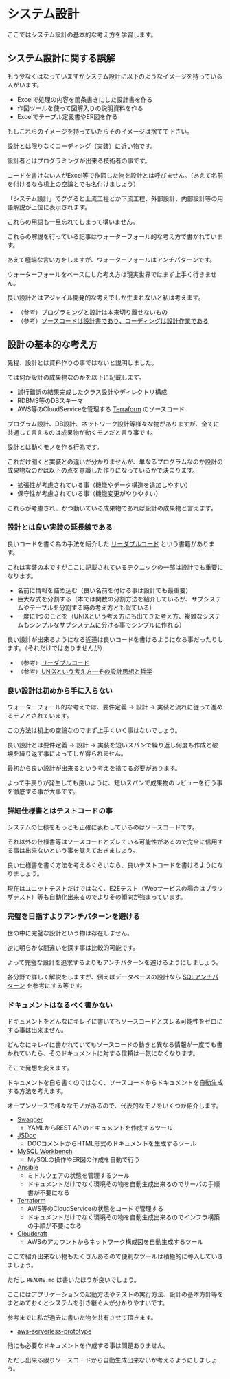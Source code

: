 # システム設計

ここではシステム設計の基本的な考え方を学習します。

## システム設計に関する誤解

もう少なくはなっていますがシステム設計に以下のようなイメージを持っている人がいます。

- Excelで処理の内容を箇条書きにした設計書を作る
- 作図ツールを使って図解入りの説明資料を作る
- Excelでテーブル定義書やER図を作る

もしこれらのイメージを持っていたらそのイメージは捨てて下さい。

設計とは限りなくコーディング（実装）に近い物です。

設計者とはプログラミングが出来る技術者の事です。

コードを書けない人がExcel等で作図した物を設計とは呼びません。（あえて名前を付けるなら机上の空論とでも名付けましょう）

「システム設計」でググると上流工程とか下流工程、外部設計、内部設計等の用語解説が上位に表示されます。

これらの用語も一旦忘れてしまって構いません。

これらの解説を行っている記事はウォーターフォール的な考え方で書かれています。

あえて極端な言い方をしますが、ウォーターフォールはアンチパターンです。

ウォーターフォールをベースにした考え方は現実世界ではまず上手く行きません。

良い設計とはアジャイル開発的な考えでしか生まれないと私は考えます。

- （参考）[プログラミングと設計は本来切り離せないもの](http://d.hatena.ne.jp/ryoasai/20101030/1288432422)
- （参考）[ソースコードは設計書であり、コーディングは設計作業である](https://qiita.com/mdstoy/items/5510f94c9ed981cfbb85)

## 設計の基本的な考え方

先程、設計とは資料作りの事ではないと説明しました。

では何が設計の成果物なのかを以下に記載します。

- 試行錯誤の結果完成したクラス設計やディレクトリ構成
- RDBMS等のDBスキーマ
- AWS等のCloudServiceを管理する [Terraform](https://www.terraform.io/) のソースコード

プログラム設計、DB設計、ネットワーク設計等様々な物がありますが、全てに共通して言えるのは成果物が動くモノだと言う事です。

設計とは動くモノを作る行為です。

これだけ聞くと実装との違いが分かりませんが、単なるプログラムなのか設計の成果物なのかは以下の点を意識した作りになっているかで決まります。

- 拡張性が考慮されている事（機能やデータ構造を追加しやすい）
- 保守性が考慮されている事（機能変更がやりやすい）

これらが考慮され、かつ動いている成果物であれば設計の成果物と言えます。

### 設計とは良い実装の延長線である

良いコードを書く為の手法を紹介した [リーダブルコード](https://www.amazon.co.jp/dp/4873115655) という書籍があります。

これは実装の本ですがここに記載されているテクニックの一部は設計でも重要になります。

- 名前に情報を詰め込む（良い名前を付ける事は設計でも最重要）
- 巨大な式を分割する（本では関数の分割方法を紹介しているが、サブシステムやテーブルを分割する時の考え方とも似ている）
- 一度に1つのことを（UNIXという考え方にも出てきた考え方、複雑なシステムもシンプルなサブシステムに分ける事でシンプルに作れる）

良い設計が出来るようになる近道は良いコードを書けるようになる事だったりします。（それだけではありませんが）

- （参考）[リーダブルコード](https://www.amazon.co.jp/dp/4873115655)
- （参考）[UNIXという考え方―その設計思想と哲学](https://www.amazon.co.jp/dp/4274064069)

### 良い設計は初めから手に入らない

ウォーターフォール的な考えでは、要件定義 → 設計 → 実装と流れに従って進めるモノとされています。

この方法は机上の空論なのでまず上手くいく事はないでしょう。

良い設計とは要件定義 → 設計 → 実装を短いスパンで繰り返し何度も作成と破壊を繰り返す事によってしか得られません。

最初から良い設計が出来るという考えを捨てる必要があります。

よって手戻りが発生しても良いように、短いスパンで成果物のレビューを行う事を徹底する事が大事です。

### 詳細仕様書とはテストコードの事

システムの仕様をもっとも正確に表わしているのはソースコードです。

それ以外の仕様書等はソースコードとズレている可能性があるので完全に信用する事は出来ないという事を覚えておきましょう。

良い仕様書を書く方法を考えるくらいなら、良いテストコードを書けるようになりましょう。

現在はユニットテストだけではなく、E2Eテスト（Webサービスの場合はブラウザテスト）等も自動化出来るのでよりその傾向が強まっています。

### 完璧を目指すよりアンチパターンを避ける

世の中に完璧な設計という物は存在しません。

逆に明らかな間違いを探す事は比較的可能です。

よって完璧な設計を追求するよりもアンチパターンを避けるようにしましょう。

各分野で詳しく解説をしますが、例えばデータベースの設計なら [SQLアンチパターン](https://www.amazon.co.jp/dp/4873115892) を参考にする等です。

### ドキュメントはなるべく書かない

ドキュメントをどんなにキレイに書いてもソースコードとズレる可能性をゼロにする事は出来ません。

どんなにキレイに書かれていてもソースコードの動きと異なる情報が一度でも書かれていたら、そのドキュメントに対する信頼は一気になくなります。

そこで発想を変えます。

ドキュメントを自ら書くのではなく、ソースコードからドキュメントを自動生成する方法を考えます。

オープンソースで様々なモノがあるので、代表的なモノをいくつか紹介します。

- [Swagger](https://swagger.io/)
    - YAMLからREST APIのドキュメントを作成するツール
- [JSDoc](https://github.com/jsdoc3/jsdoc)
    - DOCコメントからHTML形式のドキュメントを生成するツール
- [MySQL Workbench](https://www.mysql.com/jp/products/workbench/)
    - MySQLの操作やER図の作成を自動で行う
- [Ansible](https://www.ansible.com/)
    - ミドルウェアの状態を管理するツール
    - ドキュメントだけでなく環境その物を自動生成出来るのでサーバの手順書が不要になる
- [Terraform](https://www.terraform.io/)
    - AWS等のCloudServiceの状態をコードで管理する
    - ドキュメントだけでなく環境その物を自動生成出来るのでインフラ構築の手順が不要になる
- [Cloudcraft](https://cloudcraft.co/)
    - AWSのアカウントからネットワーク構成図を自動生成するツール

ここで紹介出来ない物もたくさんあるので便利なツールは積極的に導入していきましょう。

ただし `README.md` は書いたほうが良いでしょう。

ここにはアプリケーションの起動方法やテストの実行方法、設計の基本方針等をまとめておくとシステムを引き継ぐ人が分かりやすいです。

参考までに私が過去に書いた物を共有させて頂きます。

- [aws-serverless-prototype](https://github.com/keitakn/aws-serverless-prototype)

他にも必要なドキュメントを作成する事は問題ありません。

ただし出来る限りソースコードから自動生成出来ないか考えるようにしましょう。
